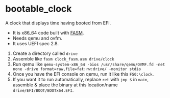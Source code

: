 # bootable_clock

A clock that displays time having booted from EFI.

- It is x86_64 code built with [FASM](https://flatassembler.net/).
- Needs qemu and ovfm.
- It uses UEFI spec 2.8.

1. Create a directory called `drive`
2. Assemble like `fasm clock_fasm.asm drive/clock`
3. Run qemu like `qemu-system-x86_64 -bios /usr/share/qemu/OVMF.fd -net none -drive format=raw,file=fat:rw:drive/ -monitor stdio`
4. Once you have the EFI console on qemu, run it like this `FS0:\clock`.
5. If you want it to run automatically, replace `ret` with `jmp $` in `main`, assemble & place the binary at this location/name `drive/EFI/BOOT/BOOTx64.EFI`.
